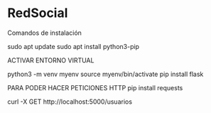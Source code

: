 # RedSocial

Comandos de instalación

sudo apt update
sudo apt install python3-pip

ACTIVAR ENTORNO VIRTUAL

python3 -m venv myenv
source myenv/bin/activate
pip install flask


PARA PODER HACER PETICIONES HTTP
pip install requests

curl -X GET http://localhost:5000/usuarios

